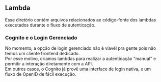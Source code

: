 ## Lambda

Esse diretório contém arquivos relacionados ao código-fonte dos lambdas executados durante o fluxo de autenticação.

### Cognito e o Login Gerenciado

No momento, a opção de login gerenciado não é viavél pra gente pois não temos um cliente frontend dedicado.  
Por esse motivo, criamos lambdas para realizar a autenticação "manual" e permitir a interação diretamente com a API.  
Em outros casos, o Cognito já provê uma interface de login nativa, e um fluxo de OpenID de fácil execução.
